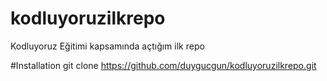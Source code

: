 # kodluyoruzilkrepo
Kodluyoruz Eğitimi kapsamında açtığım ilk repo


#Installation
git clone https://github.com/duygucgun/kodluyoruzilkrepo.git

